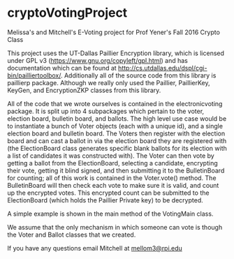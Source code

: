 # cryptoVotingProject
Melissa's and Mitchell's E-Voting project for Prof Yener's Fall 2016 Crypto Class

This project uses the UT-Dallas Paillier Encryption library, which is licensed under GPL v3 
(https://www.gnu.org/copyleft/gpl.html) and has documentation which can be found at
http://cs.utdallas.edu/dspl/cgi-bin/pailliertoolbox/. Additionally all of the source
code from this library is paillierp package. Although we really only used the Paillier, PaillierKey,
KeyGen, and EncryptionZKP classes from this library.

All of the code that we wrote ourselves is contained in the electronicvoting package.
It is split up into 4 subpackages which pertain to the voter, election board, bulletin board,
and ballots. The high level use case would be to instantiate a bunch of Voter objects
(each with a unique id), and a single election board and bulletin board. The Voters then
register with the election board and can cast a ballot in via the election board they are
registered with (the ElectionBoard class generates specific blank ballots for its election
with a list of candidates it was constructed with). The Voter can then vote by getting a
ballot from the ElectionBoard, selecting a candidate, encrypting their vote, getting it
blind signed, and then submitting it to the BulletinBoard for counting; all of this work
is contained in the Voter.vote() method. The BulletinBoard will then check each vote to
make sure it is valid, and count up the encrypted votes. This encrypted count can be
submitted to the ElectionBoard (which holds the Paillier Private key) to be decrypted.

A simple example is shown in the main method of the VotingMain class.

We assume that the only mechanism in which someone can vote is though the Voter and
Ballot classes that we created.

If you have any questions email Mitchell at mellom3@rpi.edu


